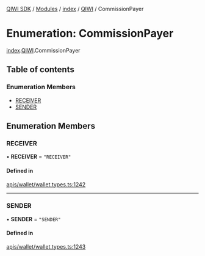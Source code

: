 [QIWI SDK](../README.md) / [Modules](../modules.md) / [index](../modules/index.md) / [QIWI](../modules/index.QIWI.md) / CommissionPayer

# Enumeration: CommissionPayer

[index](../modules/index.md).[QIWI](../modules/index.QIWI.md).CommissionPayer

## Table of contents

### Enumeration Members

- [RECEIVER](index.QIWI.CommissionPayer.md#receiver)
- [SENDER](index.QIWI.CommissionPayer.md#sender)

## Enumeration Members

### RECEIVER

• **RECEIVER** = ``"RECEIVER"``

#### Defined in

[apis/wallet/wallet.types.ts:1242](https://github.com/AlexXanderGrib/node-qiwi-sdk/blob/501d75e/src/apis/wallet/wallet.types.ts#L1242)

___

### SENDER

• **SENDER** = ``"SENDER"``

#### Defined in

[apis/wallet/wallet.types.ts:1243](https://github.com/AlexXanderGrib/node-qiwi-sdk/blob/501d75e/src/apis/wallet/wallet.types.ts#L1243)
